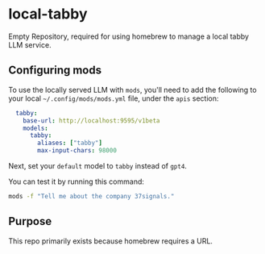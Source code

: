 # local-tabby
Empty Repository, required for using homebrew to manage a local tabby LLM service.

## Configuring mods

To use the locally served LLM with `mods`, you'll need to add the following
to your local `~/.config/mods/mods.yml` file, under the `apis` section:

```yaml
  tabby:
    base-url: http://localhost:9595/v1beta
    models:
      tabby:
        aliases: ["tabby"]
        max-input-chars: 98000
```

Next, set your `default` model to `tabby` instead of `gpt4`.

You can test it by running this command:

```bash
mods -f "Tell me about the company 37signals."
```

## Purpose

This repo primarily exists because homebrew requires a URL.
